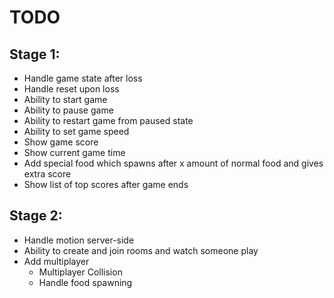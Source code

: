 # TODO

## Stage 1:

* Handle game state after loss
* Handle reset upon loss
* Ability to start game
* Ability to pause game
* Ability to restart game from paused state
* Ability to set game speed
* Show game score
* Show current game time
* Add special food which spawns after x amount of normal food and gives extra score
* Show list of top scores after game ends

## Stage 2:

* Handle motion server-side
* Ability to create and join rooms and watch someone play
* Add multiplayer
  * Multiplayer Collision
  * Handle food spawning
